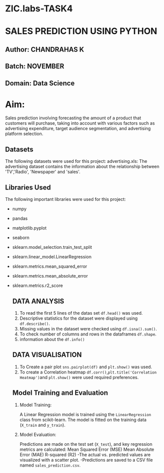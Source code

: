 # ZIC.labs-TASK4

# SALES PREDICTION USING PYTHON

## Author: CHANDRAHAS K

## Batch: NOVEMBER

## Domain: Data Science

# Aim: 
Sales prediction involving forecasting the amount of a product that customers will purchase, taking into account with various factors such as advertising expenditure, target audience segmentation, and advertising platform selection.

## Datasets

The following datasets were used for this project:
advertising.xls: The advertising dataset contains the information about the relationship between 'TV','Radio', 'Newspaper' and 'sales'.

## Libraries Used

The following important libraries were used for this project:
- numpy
- pandas
- matplotlib.pyplot
- seaborn
- sklearn.model_selection.train_test_split
- sklearn.linear_model.LinearRegression
- sklearn.metrics.mean_squared_error
- sklearn.metrics.mean_absolute_error
- sklearn.metrics.r2_score

  ## DATA ANALYSIS

  1. To read the first 5 lines of the datas set `df.head()` was used.
  2. Descriptive statistics for the dataset were displayed using `df.describe()`.
  3. Missing values in the dataset were checked using `df.isna().sum()`.
  4. To check number of columns and rows in the dataframes `df.shape`.
  5. information about the `df.info()`

  ## DATA VISUALISATION
  
     1. To Create a pair plot `sns.pairplot(df)` and `plt.show()` was used.
     2. To create a Correlation heatmap `df.corr()`,`plt.title('Correlation Heatmap')`and `plt.show()`          were used required preferences.

  ## Model Training and Evaluation

  1. Model Training:
     
      A Linear Regression model is trained using the `LinearRegression` class from scikit-learn.
      The model is fitted on the training data (`X_train` and `y_train`).

  2. Model Evaluation:
     
        Predictions are made on the test set (`X_test`), and key regression metrics are calculated:
            Mean Squared Error (MSE)
            Mean Absolute Error (MAE)
            R-squared (R2)
    -The actual vs. predicted values are visualized with a scatter plot.
    -Predictions are saved to a CSV file named `sales_prediction.csv`.
